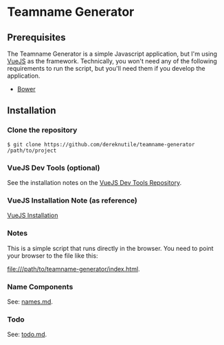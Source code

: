 # Teamname Generator

## Prerequisites

The Teamname Generator is a simple Javascript application, but I'm using [VueJS](https://vuejs.org/) as the framework.  Technically, you won't need any of the following requirements to run the script, but you'll need them if you develop the application.

* [Bower](https://bower.io/#install-bower)

## Installation

### Clone the repository

    $ git clone https://github.com/dereknutile/teamname-generator /path/to/project

### VueJS Dev Tools (optional)

See the installation notes on the [VueJS Dev Tools Repository](https://github.com/vuejs/vue-devtools).

### VueJS Installation Note (as reference)

[VueJS Installation](https://vuejs.org/guide/installation.html)

### Notes

This is a simple script that runs directly in the browser.  You need to point your browser to the file like this:

[file:///path/to/teamname-generator/index.html](file:///path/to/teamname-generator/index.html).

### Name Components

See: [names.md](names.md).

### Todo

See: [todo.md](todo.md).
